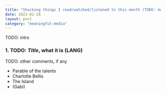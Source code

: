 ```yaml
---
title: "Shocking things I read/watched/listened to this month (TODO: month year)"
date: 2022-02-28
layout: post
category: "meaningful-media"
---
```


TODO: intro

### 1. TODO: _Title_, what it is (LANG)
TODO: other comments, if any

- Parable of the talents
- Charlotte Bellis
- The Island
- (Gabi)